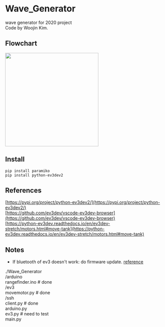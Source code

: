 # Wave_Generator
 wave generator for 2020 project  
 Code by Woojin Kim.

## Flowchart
<img width="300" src="https://user-images.githubusercontent.com/34810033/72675914-9bd01200-3ace-11ea-801f-ff7fcaa4d276.PNG"></img>


## Install
`pip install paramiko`  
`pip install python-ev3dev2`  

## References
[https://pypi.org/project/python-ev3dev2/](https://pypi.org/project/python-ev3dev2/)  
[https://github.com/ev3dev/vscode-ev3dev-browser](https://github.com/ev3dev/vscode-ev3dev-browser)  
[https://python-ev3dev.readthedocs.io/en/ev3dev-stretch/motors.html#move-tank](https://python-ev3dev.readthedocs.io/en/ev3dev-stretch/motors.html#move-tank)  

## Notes
* If bluetooth of ev3 doesn't work: do firmware update. [reference](https://bricks.stackexchange.com/questions/7684/ev3-wont-connect-through-bluetooth-anymore)  


./Wave_Generator  
    /arduino  
        rangefinder.ino  # done  
    /ev3  
        movemotor.py  # done  
    /ssh  
        client.py  # done  
    arduino.py  
    ev3.py  # need to test  
    main.py